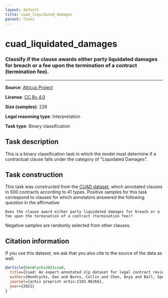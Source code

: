 ```yaml
---
layout: default
title: cuad_liquidated_damages
parent: Tasks
---
```

# cuad_liquidated_damages

### Classify if the clause awards either party liquidated damages for breach or a fee upon the termination of a contract (termination fee).
---



**Source**: [Atticus Project](https://www.atticusprojectai.org/cuad>)

**License**: [CC By 4.0](https://creativecommons.org/licenses/by/4.0/)

**Size (samples)**: 226

**Legal reasoning type**: Interpretation

**Task type**: Binary classification

## Task description

This is a binary classification task in which the model must determine if a contractual clause falls under the category of "Liquidated Damages".

## Task construction

This task was constructed from the [CUAD dataset](https://www.atticusprojectai.org/cuad), which annotated clauses in 500 contracts according to 41 types. Positive samples for this task correspond to clauses for which annotators answered the following question in the affirmative:

```text
Does the clause award either party liquidated damages for breach or a fee upon the termination of a contract (termination fee)?
```

Negative samples are randomly selected from other clauses.

## Citation information
If you use this dataset, we ask that you also cite to the source of the data as well.

```bib
@article{hendrycks2021cuad,
  title={Cuad: An expert-annotated nlp dataset for legal contract review},
  author={Hendrycks, Dan and Burns, Collin and Chen, Anya and Ball, Spencer},
  journal={arXiv preprint arXiv:2103.06268},
  year={2021}
}
```

